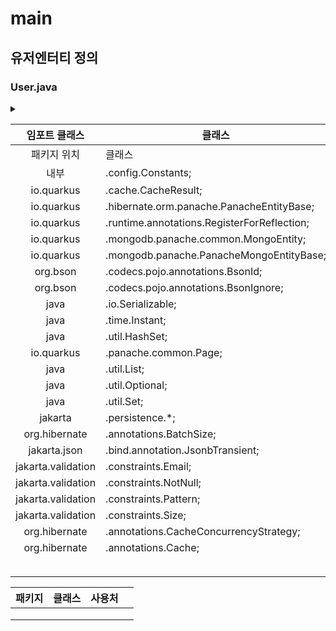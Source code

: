 # main

## 유저엔터티 정의

### User.java



<details>

<summary></summary>

$$f(x) = x * e^{2 pi i \xi x}$$

</details>

<table data-full-width="true"><thead><tr><th align="center">임포트 클래스</th><th>클래스</th><th>정의</th><th>비고</th></tr></thead><tbody><tr><td align="center">패키지 위치</td><td>클래스</td><td>정의</td><td>비고</td></tr><tr><td align="center">내부</td><td>.config.Constants;</td><td>cacheProvider</td><td>Caffeine</td></tr><tr><td align="center">io.quarkus</td><td>.cache.CacheResult;</td><td>cacheProvider</td><td>Caffeine</td></tr><tr><td align="center">io.quarkus</td><td>.hibernate.orm.panache.PanacheEntityBase;</td><td>databaseType</td><td>sql</td></tr><tr><td align="center">io.quarkus</td><td>.runtime.annotations.RegisterForReflection;</td><td>databaseType</td><td>sql</td></tr><tr><td align="center">io.quarkus</td><td>.mongodb.panache.common.MongoEntity;</td><td>databaseType</td><td><br></td></tr><tr><td align="center">io.quarkus</td><td>.mongodb.panache.PanacheMongoEntityBase;</td><td>databaseType</td><td><br></td></tr><tr><td align="center">org.bson</td><td>.codecs.pojo.annotations.BsonId;</td><td>databaseType</td><td><br></td></tr><tr><td align="center">org.bson</td><td>.codecs.pojo.annotations.BsonIgnore;</td><td><br></td><td><br></td></tr><tr><td align="center">java</td><td>.io.Serializable;</td><td><br></td><td><br></td></tr><tr><td align="center">java</td><td>.time.Instant;</td><td><br></td><td><br></td></tr><tr><td align="center">java</td><td>.util.HashSet;</td><td><br></td><td><br></td></tr><tr><td align="center">io.quarkus</td><td>.panache.common.Page;</td><td><br></td><td><br></td></tr><tr><td align="center">java</td><td>.util.List;</td><td><br></td><td><br></td></tr><tr><td align="center">java</td><td>.util.Optional;</td><td><br></td><td><br></td></tr><tr><td align="center">java</td><td>.util.Set;</td><td><br></td><td><br></td></tr><tr><td align="center">jakarta</td><td>.persistence.*;</td><td><br></td><td><br></td></tr><tr><td align="center">org.hibernate</td><td>.annotations.BatchSize;</td><td><br></td><td><br></td></tr><tr><td align="center">jakarta.json</td><td>.bind.annotation.JsonbTransient;</td><td><br></td><td><br></td></tr><tr><td align="center">jakarta.validation</td><td>.constraints.Email;</td><td><br></td><td><br></td></tr><tr><td align="center">jakarta.validation</td><td>.constraints.NotNull;</td><td><br></td><td><br></td></tr><tr><td align="center">jakarta.validation</td><td>.constraints.Pattern;</td><td><br></td><td><br></td></tr><tr><td align="center">jakarta.validation</td><td>.constraints.Size;</td><td><br></td><td><br></td></tr><tr><td align="center">org.hibernate</td><td>.annotations.CacheConcurrencyStrategy;</td><td><br></td><td><br></td></tr><tr><td align="center">org.hibernate</td><td>.annotations.Cache;</td><td><br></td><td><br></td></tr><tr><td align="center"><br></td><td><br></td><td><br></td><td><br></td></tr><tr><td align="center"></td><td></td><td></td><td></td></tr></tbody></table>







| 패키지 | 클래스 | 사용처  |   |
| --- | --- | :--: | - |
|     |     |      |   |
|     |     |      |   |
|     |     |      |   |
